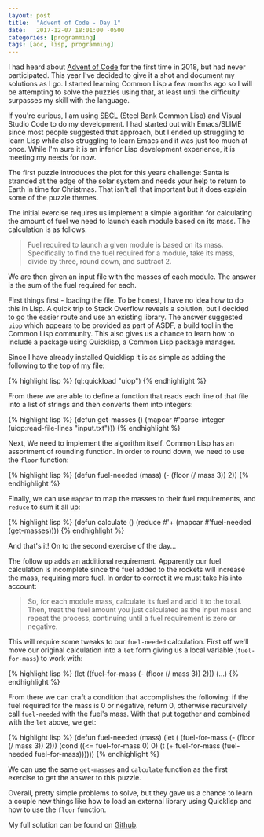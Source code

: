 ```yaml
---
layout: post
title:  "Advent of Code - Day 1"
date:   2017-12-07 18:01:00 -0500
categories: [programming]
tags: [aoc, lisp, programming]
---
```


I had heard about [Advent of Code][aoc] for the first time in 2018, but had never participated. This year I've decided to give it a shot and document my solutions as I go. I started learning Common Lisp a few months ago so I will be attempting to solve the puzzles using that, at least until the difficulty surpasses my skill with the language. 

If you're curious, I am using [SBCL][sbcl] (Steel Bank Common Lisp) and Visual Studio Code to do my development. I had started out with Emacs/SLIME since most people suggested that approach, but I ended up struggling to learn Lisp while also struggling to learn Emacs and it was just too much at once. While I'm sure it is an inferior Lisp development experience, it is meeting my needs for now.

The first puzzle introduces the plot for this years challenge: Santa is stranded at the edge of the solar system and needs your help to return to Earth in time for Christmas. That isn't all that important but it does explain some of the puzzle themes.

The initial exercise requires us implement a simple algorithm for calculating the amount of fuel we need to launch each module based on its mass. The calculation is as follows:
> Fuel required to launch a given module is based on its mass. Specifically to find the fuel required for a module, take its mass, divide by three, round down, and subtract 2.

We are then given an input file with the masses of each module. The answer is the sum of the fuel required for each.

First things first - loading the file. To be honest, I have no idea how to do this in Lisp. A quick trip to Stack Overflow reveals a solution, but I decided to go the easier route and use an existing library. The answer suggested `uiop` which appears to be provided as part of ASDF, a build tool in the Common Lisp community. This also gives us a chance to learn how to include a package using Quicklisp, a Common Lisp package manager. 

Since I have already installed Quicklisp it is as simple as adding the following to the top of my file:

{% highlight lisp %}
(ql:quickload "uiop")
{% endhighlight %}

From there we are able to define a function that reads each line of that file into a list of strings and then converts them into integers:

{% highlight lisp %}
(defun get-masses ()
    (mapcar #'parse-integer (uiop:read-file-lines "input.txt")))
{% endhighlight %}

Next, We need to implement the algorithm itself. Common Lisp has an assortment of rounding function. In order to round down, we need to use the `floor` function:

{% highlight lisp %}
(defun fuel-needed (mass)
    (- (floor (/ mass 3)) 2))
{% endhighlight %}

Finally, we can use `mapcar` to map the masses to their fuel requirements, and `reduce` to sum it all up:

{% highlight lisp %}
(defun calculate ()
    (reduce #'+ (mapcar #'fuel-needed (get-masses))))
{% endhighlight %}

And that's it! On to the second exercise of the day...

The follow up adds an additional requirement. Apparently our fuel calculation is incomplete since the fuel added to the rockets will increase the mass, requiring more fuel. In order to correct it we must take his into account:
> So, for each module mass, calculate its fuel and add it to the total. Then, treat the fuel amount you just calculated as the input mass and repeat the process, continuing until a fuel requirement is zero or negative.

This will require some tweaks to our `fuel-needed` calculation. First off we'll move our original calculation into a `let` form giving us a local variable (`fuel-for-mass`) to work with:

{% highlight lisp %}
(let ((fuel-for-mass (- (floor (/ mass 3)) 2))) (...)
{% endhighlight %}

From there we can craft a condition that accomplishes the following: if the fuel required for the mass is 0 or negative, return 0, otherwise recursively call `fuel-needed` with the fuel's mass. With that put together and combined with the `let` above, we get:

{% highlight lisp %}
(defun fuel-needed (mass)
    (let (
        (fuel-for-mass (- (floor (/ mass 3)) 2)))
        (cond ((<= fuel-for-mass 0) 0)
              (t (+ fuel-for-mass (fuel-needed fuel-for-mass))))))
{% endhighlight %}

We can use the same `get-masses` and `calculate` function as the first exercise to get the answer to this puzzle.

Overall, pretty simple problems to solve, but they gave us a chance to learn a couple new things like how to load an external library using Quicklisp and how to use the `floor` function.

My full solution can be found on [Github][gh].

[aoc]: https://adventofcode.com/
[sbcl]: http://www.sbcl.org
[gh]: https://github.com/mattherman/advent-of-code-2019